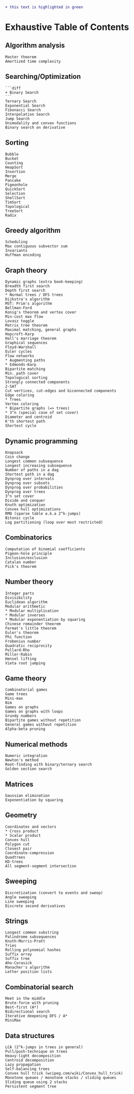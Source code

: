 ```diff
+ this text is highlighted in green
```
# Exhaustive Table of Contents
## Algorithm analysis
	Master theorem
	Amortized time complexity
## Searching/Optimization
	```diff
	+ Binary Search
	```
	Ternary Search
    Exponential Search
    Fibonacci Search
    Interpolation Search
    Jump Search
	Unimodality and convex functions
	Binary search on derivative
## Sorting    
    Bubble    
    Bucket       
    Counting    
    HeapSort   
    Insertion  
    Merge  
    Pancake    
    Pigeonhole   
    QuickSort   
    Selection   
    ShellSort  
    TimSort
    Topological
    TreeSort
    Radix
## Greedy algorithm
	Scheduling
	Max contiguous subvector sum
	Invariants
	Huffman encoding
## Graph theory
	Dynamic graphs (extra book-keeping)
	Breadth first search
	Depth first search
	* Normal trees / DFS trees
	Dijkstra's algorithm
	MST: Prim's algorithm
	Bellman-Ford
	Konig's theorem and vertex cover
	Min-cost max flow
	Lovasz toggle
	Matrix tree theorem
	Maximal matching, general graphs
	Hopcroft-Karp
	Hall's marriage theorem
	Graphical sequences
	Floyd-Warshall
	Euler cycles
	Flow networks
	* Augmenting paths
	* Edmonds-Karp
	Bipartite matching
	Min. path cover
	Topological sorting
	Strongly connected components
	2-SAT
	Cut vertices, cut-edges and biconnected components
	Edge coloring
	* Trees
	Vertex coloring
	* Bipartite graphs (=> trees)
	* 3^n (special case of set cover)
	Diameter and centroid
	K'th shortest path
	Shortest cycle
## Dynamic programming
	Knapsack
	Coin change
	Longest common subsequence
	Longest increasing subsequence
	Number of paths in a dag
	Shortest path in a dag
	Dynprog over intervals
	Dynprog over subsets
	Dynprog over probabilities
	Dynprog over trees
	3^n set cover
	Divide and conquer
	Knuth optimization
	Convex hull optimizations
	RMQ (sparse table a.k.a 2^k-jumps)
	Bitonic cycle
	Log partitioning (loop over most restricted)
## Combinatorics
	Computation of binomial coefficients
	Pigeon-hole principle
	Inclusion/exclusion
	Catalan number
	Pick's theorem
## Number theory
	Integer parts
	Divisibility
	Euclidean algorithm
	Modular arithmetic
	* Modular multiplication
	* Modular inverses
	* Modular exponentiation by squaring
	Chinese remainder theorem
	Fermat's little theorem
	Euler's theorem
	Phi function
	Frobenius number
	Quadratic reciprocity
	Pollard-Rho
	Miller-Rabin
	Hensel lifting
	Vieta root jumping
## Game theory
	Combinatorial games
	Game trees
	Mini-max
	Nim
	Games on graphs
	Games on graphs with loops
	Grundy numbers
	Bipartite games without repetition
	General games without repetition
	Alpha-beta pruning
## Numerical methods
	Numeric integration
	Newton's method
	Root-finding with binary/ternary search
	Golden section search
## Matrices
	Gaussian elimination
	Exponentiation by squaring
## Geometry
	Coordinates and vectors
	* Cross product
	* Scalar product
	Convex hull
	Polygon cut
	Closest pair
	Coordinate-compression
	Quadtrees
	KD-trees
	All segment-segment intersection
## Sweeping
	Discretization (convert to events and sweep)
	Angle sweeping
	Line sweeping
	Discrete second derivatives
## Strings
	Longest common substring
	Palindrome subsequences
	Knuth-Morris-Pratt
	Tries
	Rolling polynomial hashes
	Suffix array
	Suffix tree
	Aho-Corasick
	Manacher's algorithm
	Letter position lists
## Combinatorial search
	Meet in the middle
	Brute-force with pruning
	Best-first (A*)
	Bidirectional search
	Iterative deepening DFS / A*
    MiniMax
## Data structures
	LCA (2^k-jumps in trees in general)
	Pull/push-technique on trees
	Heavy-light decomposition
	Centroid decomposition
	Lazy propagation
	Self-balancing trees
	Convex hull trick (wcipeg.com/wiki/Convex_hull_trick)
	Monotone queues / monotone stacks / sliding queues
	Sliding queue using 2 stacks
	Persistent segment tree
